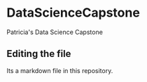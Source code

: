 # DataScienceCapstone
Patricia's Data Science Capstone
## Editing the file
Its a markdown file in this repository.
